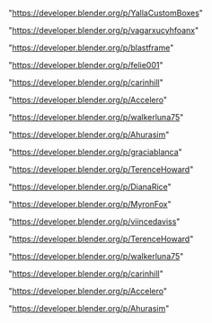 "https://developer.blender.org/p/YallaCustomBoxes"

"https://developer.blender.org/p/vagarxucyhfoanx"

"https://developer.blender.org/p/blastframe"

"https://developer.blender.org/p/felie001"

"https://developer.blender.org/p/carinhill"

"https://developer.blender.org/p/Accelero"

"https://developer.blender.org/p/walkerluna75"

"https://developer.blender.org/p/Ahurasim"

"https://developer.blender.org/p/graciablanca"

"https://developer.blender.org/p/TerenceHoward"

 
"https://developer.blender.org/p/DianaRice"


"https://developer.blender.org/p/MyronFox"


"https://developer.blender.org/p/viincedaviss"


"https://developer.blender.org/p/TerenceHoward"


"https://developer.blender.org/p/walkerluna75"


"https://developer.blender.org/p/carinhill"


"https://developer.blender.org/p/Accelero"


"https://developer.blender.org/p/Ahurasim"


 
